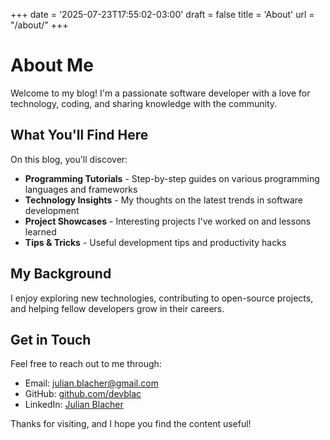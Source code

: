 +++
date = '2025-07-23T17:55:02-03:00'
draft = false
title = 'About'
url = "/about/"
+++

# About Me

Welcome to my blog! I'm a passionate software developer with a love for technology, coding, and sharing knowledge with the community.

## What You'll Find Here

On this blog, you'll discover:

- **Programming Tutorials** - Step-by-step guides on various programming languages and frameworks
- **Technology Insights** - My thoughts on the latest trends in software development
- **Project Showcases** - Interesting projects I've worked on and lessons learned
- **Tips & Tricks** - Useful development tips and productivity hacks

## My Background

I enjoy exploring new technologies, contributing to open-source projects, and helping fellow developers grow in their careers.

## Get in Touch

Feel free to reach out to me through:

- Email: julian.blacher@gmail.com
- GitHub: [github.com/devblac](https://github.com/devblac)
- LinkedIn: [Julian Blacher](https://www.linkedin.com/in/blacher)

Thanks for visiting, and I hope you find the content useful!
